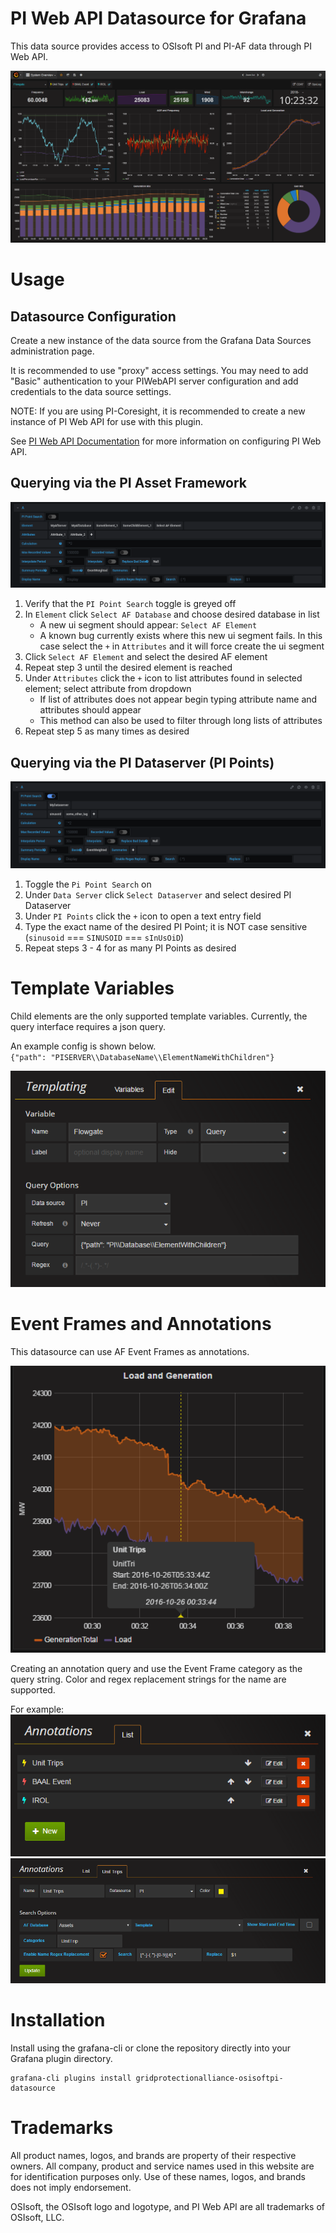 # PI Web API Datasource for Grafana

This data source provides access to OSIsoft PI and PI-AF data through PI Web API.

![display](https://raw.githubusercontent.com/GridProtectionAlliance/osisoftpi-grafana/master/docs/img/system_overview.png)

# Usage

## Datasource Configuration

Create a new instance of the data source from the Grafana Data Sources
administration page.

It is recommended to use "proxy" access settings.
You may need to add "Basic" authentication to your PIWebAPI
server configuration and add credentials to the data source settings.

NOTE: If you are using PI-Coresight, it is recommended to create a new
instance of PI Web API for use with this plugin.

See [PI Web API Documentation](https://docs.osisoft.com/bundle/pi-web-api)
for more information on configuring PI Web API.


## Querying via the PI Asset Framework

![elements_and_attributes.png](https://raw.githubusercontent.com/GridProtectionAlliance/osisoftpi-grafana/master/docs/img/elements_and_attributes.png)

1. Verify that the `PI Point Search` toggle is greyed off
2. In `Element` click `Select AF Database` and choose desired database in list
    * A new ui segment should appear: `Select AF Element`
    * A known bug currently exists where this new ui segment fails. In this case select the `+` in `Attributes` and it will force create the ui segment
3. Click `Select AF Element` and select the desired AF element
4. Repeat step 3 until the desired element is reached
5. Under `Attributes` click the `+` icon to list attributes found in selected element; select attribute from dropdown
    * If list of attributes does not appear begin typing attribute name and attributes should appear
    * This method can also be used to filter through long lists of attributes
6. Repeat step 5 as many times as desired


## Querying via the PI Dataserver (PI Points)

![pi_point_query.png](https://raw.githubusercontent.com/GridProtectionAlliance/osisoftpi-grafana/master/docs/img/pi_point_query.png)

1. Toggle the `Pi Point Search` on
2. Under `Data Server` click `Select Dataserver` and select desired PI Dataserver
3. Under `PI Points` click the `+` icon to open a text entry field
4. Type the exact name of the desired PI Point; it is NOT case sensitive (`sinusoid` === `SINUSOID` === `sInUsOiD`)
5. Repeat steps 3 - 4 for as many PI Points as desired


# Template Variables

Child elements are the only supported template variables.
Currently, the query interface requires a json query.

An example config is shown below.  
`{"path": "PISERVER\\DatabaseName\\ElementNameWithChildren"}`

![template_setup_1.png](https://raw.githubusercontent.com/GridProtectionAlliance/osisoftpi-grafana/master/docs/img/template_setup_1.png)


# Event Frames and Annotations

This datasource can use AF Event Frames as annotations.

![event-frame](https://raw.githubusercontent.com/GridProtectionAlliance/osisoftpi-grafana/master/docs/img/event_frame.png)

Creating an annotation query and use the Event Frame category as the query string.
Color and regex replacement strings for the name are supported.

For example:  
![event-frame-setup-1](https://raw.githubusercontent.com/GridProtectionAlliance/osisoftpi-grafana/master/docs/img/event_frame_setup_1.png)
![event-frame-setup-2](https://raw.githubusercontent.com/GridProtectionAlliance/osisoftpi-grafana/master/docs/img/event_frame_setup_2.png)  


# Installation

Install using the grafana-cli or clone the repository directly
into your Grafana plugin directory.

```
grafana-cli plugins install gridprotectionalliance-osisoftpi-datasource
```


# Trademarks

All product names, logos, and brands are property of their respective owners.
All company, product and service names used in this website are for identification purposes only.
Use of these names, logos, and brands does not imply endorsement.

OSIsoft, the OSIsoft logo and logotype, and PI Web API are all trademarks of OSIsoft, LLC.